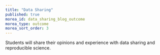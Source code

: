 ```yaml
---
title: "Data Sharing"
published: true
morea_id: data_sharing_blog_outcome
morea_type: outcome
morea_sort_order: 3
---
```


Students will share their opinions and experience with data sharing and reproducible science.
